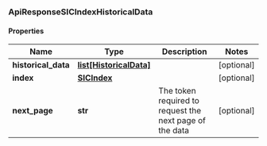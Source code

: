 ### ApiResponseSICIndexHistoricalData

#### Properties
Name | Type | Description | Notes
------------ | ------------- | ------------- | -------------
**historical_data** | [**list[HistoricalData]**](HistoricalData.md) |  | [optional] 
**index** | [**SICIndex**](SICIndex.md) |  | [optional] 
**next_page** | **str** | The token required to request the next page of the data | [optional] 



